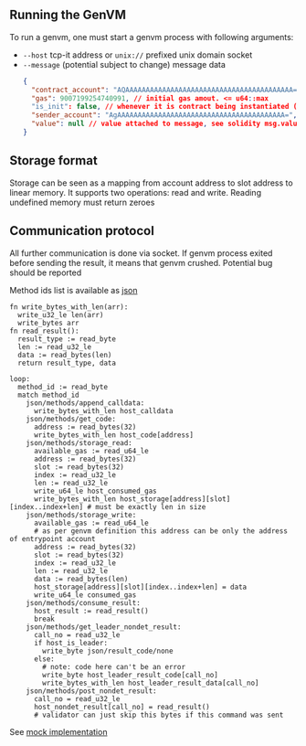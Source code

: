 ## Running the GenVM

To run a genvm, one must start a genvm process with following arguments:
- `--host` tcp-it address or `unix://` prefixed unix domain socket
- `--message` (potential subject to change) message data
  ```json
  {
    "contract_account": "AQAAAAAAAAAAAAAAAAAAAAAAAAAAAAAAAAAAAAAAAAA=", // base64 address of contract account
    "gas": 9007199254740991, // initial gas amout. <= u64::max
    "is_init": false, // whenever it is contract being instantiated (this allows to call private method)
    "sender_account": "AgAAAAAAAAAAAAAAAAAAAAAAAAAAAAAAAAAAAAAAAAA=", // base64 address of who is calling the contract
    "value": null // value attached to message, see solidity msg.value
  }
  ```

## Storage format
Storage can be seen as a mapping from account address to slot address to linear memory. It supports two operations: read and write. Reading undefined memory must return zeroes

## Communication protocol
All further communication is done via socket. If genvm process exited before sending the result, it means that genvm crushed. Potential bug should be reported

Method ids list is available as [json](../../genvm/codegen/data/host-fns.json)

```
fn write_bytes_with_len(arr):
  write_u32_le len(arr)
  write_bytes arr
fn read_result():
  result_type := read_byte
  len := read_u32_le
  data := read_bytes(len)
  return result_type, data

loop:
  method_id := read_byte
  match method_id
    json/methods/append_calldata:
      write_bytes_with_len host_calldata
    json/methods/get_code:
      address := read_bytes(32)
      write_bytes_with_len host_code[address]
    json/methods/storage_read:
      available_gas := read_u64_le
      address := read_bytes(32)
      slot := read_bytes(32)
      index := read_u32_le
      len := read_u32_le
      write_u64_le host_consumed_gas
      write_bytes_with_len host_storage[address][slot][index..index+len] # must be exactly len in size
    json/methods/storage_write:
      available_gas := read_u64_le
      # as per genvm definition this address can be only the address of entrypoint account
      address := read_bytes(32)
      slot := read_bytes(32)
      index := read_u32_le
      len := read_u32_le
      data := read_bytes(len)
      host_storage[address][slot][index..index+len] = data
      write_u64_le consumed_gas
    json/methods/consume_result:
      host_result := read_result()
      break
    json/methods/get_leader_nondet_result:
      call_no = read_u32_le
      if host_is_leader:
        write_byte json/result_code/none
      else:
        # note: code here can't be an error
        write_byte host_leader_result_code[call_no]
        write_bytes_with_len host_leader_result_data[call_no]
    json/methods/post_nondet_result:
      call_no = read_u32_le
      host_nondet_result[call_no] = read_result()
      # validator can just skip this bytes if this command was sent
```

See [mock implementation](../../genvm/testdata/runner/mock_host.py)
